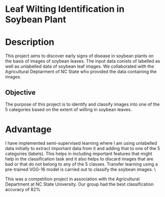 # Leaf Wilting Identification in Soybean Plant

# Description
This project aims to discover early signs of disease in soybean plants on the basis of images of soybean leaves. The input data conists of labelled as well as unlabelled data of soybean leaf images. We collaborated with the Agricultural Deptarment of NC State who provided the data containing the images.

## Objective
The purpose of this project is to identify and classify images into one of the 5 categories based on the extent of wilting in soybean leaves.


# Advantage

I have implemented semi-supervised learning where I am using unlabelled data initially to extract important data from it and adding that to one of the 5 categories (labels). This helps in including important features that might help in the classification task and it also helps to discard images that are bad or that do not belong to any of the 5 classes.
Transfer learning using a pre-trained VGG-16 model is carried out to classify the soybean images. \

This was a competition project in association with the Agricultural Department at NC State University. Our group had the best classification accuracy of 82%
